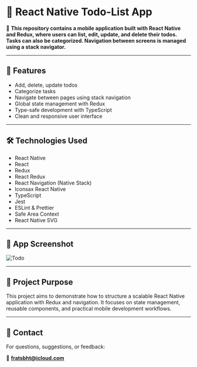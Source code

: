 # 📱 React Native Todo-List App

🔗 **This repository contains a mobile application built with React Native and Redux, where users can list, edit, update, and delete their todos. Tasks can also be categorized. Navigation between screens is managed using a stack navigator.**

---

## 🚀 Features

- Add, delete, update todos  
- Categorize tasks  
- Navigate between pages using stack navigation  
- Global state management with Redux  
- Type-safe development with TypeScript  
- Clean and responsive user interface

---

## 🛠️ Technologies Used

- React Native  
- React  
- Redux  
- React Redux  
- React Navigation (Native Stack)  
- Iconsax React Native  
- TypeScript  
- Jest  
- ESLint & Prettier  
- Safe Area Context  
- React Native SVG  

---

## 📸 App Screenshot

![Todo](https://github.com/user-attachments/assets/ee6aa610-a71b-4c2c-9f5f-37a18392af38)


---

## 📝 Project Purpose

This project aims to demonstrate how to structure a scalable React Native application with Redux and navigation. It focuses on state management, reusable components, and practical mobile development workflows.

---

## 📩 Contact

For questions, suggestions, or feedback:

📧 **fratsbht@icloud.com**
